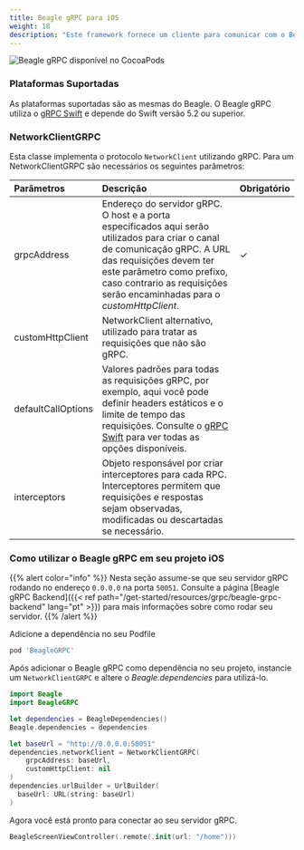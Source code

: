 ```yaml
---
title: Beagle gRPC para iOS
weight: 18
description: "Este framework fornece um cliente para comunicar com o Beagle usando gRPC."
---
```


![Beagle gRPC disponível no CocoaPods](https://img.shields.io/cocoapods/v/BeagleGRPC?label=Beagle%20gRPC)

### Plataformas Suportadas

As plataformas suportadas são as mesmas do Beagle.
O Beagle gRPC utiliza o [gRPC Swift](https://github.com/grpc/grpc-swift#readme) e depende do Swift versão 5.2 ou superior.

### NetworkClientGRPC

Esta classe implementa o protocolo `NetworkClient` utilizando gRPC.
Para um NetworkClientGRPC são necessários os seguintes parâmetros:

<table>
  <thead>
    <tr>
      <th style="text-align:left">Parâmetros</th>
      <th style="text-align:left">Descrição</th>
      <th style="text-align:left">Obrigatório</th>
    </tr>
  </thead>
  <tbody>
    <tr>
      <td style="text-align:left">grpcAddress</td>
      <td style="text-align:left">
      Endereço do servidor gRPC. O host e a porta especificados aqui serão utilizados para criar o canal de comunicação gRPC. A URL das requisições devem ter este parâmetro como prefixo, caso contrario as requisições serão encaminhadas para o <i>customHttpClient</i>.
      </td>
      <td style="text-align:left">&#x2713;</td>
    </tr>
    <tr>
      <td style="text-align:left">customHttpClient</td>
      <td style="text-align:left">
      NetworkClient alternativo, utilizado para tratar as requisições que não são gRPC.
      </td>
      <td style="text-align:left"></td>
    </tr>
    <tr>
      <td style="text-align:left">defaultCallOptions</td>
      <td style="text-align:left">
      Valores padrões para todas as requisições gRPC, por exemplo, aqui você pode definir headers estáticos e o limite de tempo das requisições. Consulte o <a href="https://github.com/grpc/grpc-swift/blob/main/Sources/GRPC/CallOptions.swift" target="_blank">gRPC Swift</a> para ver todas as opções disponíveis.
      </td>
      <td style="text-align:left"></td>
    </tr>
    <tr>
      <td style="text-align:left">interceptors</td>
      <td style="text-align:left">
      Objeto responsável por criar interceptores para cada RPC. Interceptores permitem que requisições e respostas sejam observadas, modificadas ou descartadas se necessário.
      </td>
      <td style="text-align:left"></td>
    </tr>
  </tbody>
</table>

### Como utilizar o Beagle gRPC em seu projeto iOS

{{% alert color="info" %}}
Nesta seção assume-se que seu servidor gRPC rodando no endereço `0.0.0.0` na porta `50051`.
Consulte a página [Beagle gRPC Backend]({{< ref path="/get-started/resources/grpc/beagle-grpc-backend" lang="pt" >}}) para mais informações sobre como rodar seu servidor.
{{% /alert %}}

Adicione a dependência no seu Podfile

```ruby
pod 'BeagleGRPC'
```

Após adicionar o Beagle gRPC como dependência no seu projeto, instancie um `NetworkClientGRPC` e altere o _Beagle.dependencies_ para utilizá-lo.

```swift
import Beagle
import BeagleGRPC

let dependencies = BeagleDependencies()
Beagle.dependencies = dependencies

let baseUrl = "http://0.0.0.0:50051"
dependencies.networkClient = NetworkClientGRPC(
    grpcAddress: baseUrl,
    customHttpClient: nil
)
dependencies.urlBuilder = UrlBuilder(
  baseUrl: URL(string: baseUrl)
)
```

Agora você está pronto para conectar ao seu servidor gRPC.

```swift
BeagleScreenViewController(.remote(.init(url: "/home")))
```
